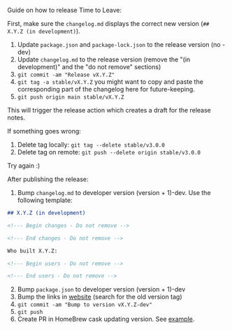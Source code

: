 Guide on how to release Time to Leave:

First, make sure the `changelog.md` displays the correct new version (`## X.Y.Z (in development)`).

1. Update `package.json` and `package-lock.json` to the release version (no -dev)
2. Update `changelog.md` to the release version (remove the "(in development)" and the "do not remove" sections)
2. `git commit -am "Release vX.Y.Z"`
3. `git tag -a stable/vX.Y.Z` you might want to copy and paste the corresponding part of the changelog here for future-keeping.
4. `git push origin main stable/vX.Y.Z`

This will trigger the release action which creates a draft for the release notes.

If something goes wrong:

1. Delete tag locally: `git tag --delete stable/v3.0.0`
2. Delete tag on remote: `git push --delete origin stable/v3.0.0`

Try again :)

After publishing the release:

1. Bump `changelog.md` to developer version (version + 1)-dev. Use the following template:

```md
## X.Y.Z (in development)

<!--- Begin changes - Do not remove -->

<!--- End changes - Do not remove -->

Who built X.Y.Z:

<!--- Begin users - Do not remove -->

<!--- End users - Do not remove -->
```

2. Bump `package.json` to developer version (version + 1)-dev
3. Bump the links in [website](https://github.com/TTLApp/website/blob/main/src/index.html) (search for the old version tag)
4. `git commit -am "Bump to version vX.Y.Z-dev"`
5. `git push`
6. Create PR in HomeBrew cask updating version. See [example](https://github.com/Homebrew/homebrew-cask/pull/105569/files).
